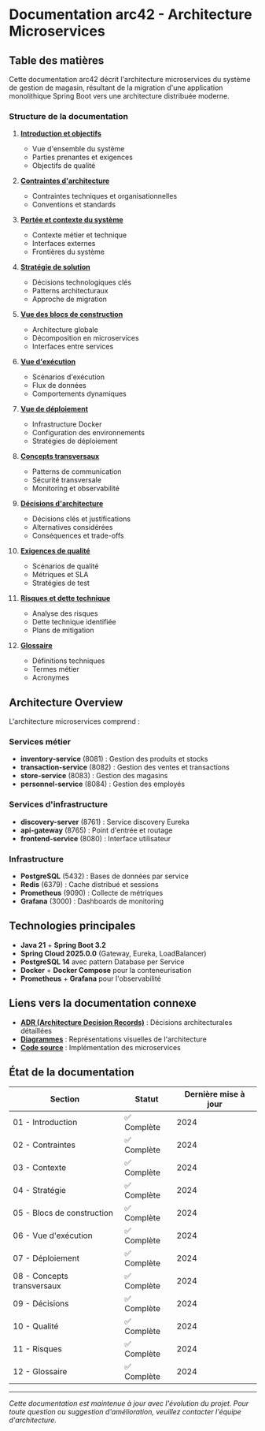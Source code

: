 # Documentation arc42 - Architecture Microservices

## Table des matières

Cette documentation arc42 décrit l'architecture microservices du système de gestion de magasin, résultant de la migration d'une application monolithique Spring Boot vers une architecture distribuée moderne.

### Structure de la documentation

1. **[Introduction et objectifs](01_Introduction_and_Goals_microservices.md)**
   - Vue d'ensemble du système
   - Parties prenantes et exigences
   - Objectifs de qualité

2. **[Contraintes d'architecture](02_Architecture_Constraints_microservices.md)**
   - Contraintes techniques et organisationnelles
   - Conventions et standards

3. **[Portée et contexte du système](03_Context_and_Scope_microservices.md)**
   - Contexte métier et technique
   - Interfaces externes
   - Frontières du système

4. **[Stratégie de solution](04_Solution_Strategy_microservices.md)**
   - Décisions technologiques clés
   - Patterns architecturaux
   - Approche de migration

5. **[Vue des blocs de construction](05_Building_Block_View_microservices.md)**
   - Architecture globale
   - Décomposition en microservices
   - Interfaces entre services

6. **[Vue d'exécution](06_Runtime_View_microservices.md)**
   - Scénarios d'exécution
   - Flux de données
   - Comportements dynamiques

7. **[Vue de déploiement](07_Deployment_View_microservices.md)**
   - Infrastructure Docker
   - Configuration des environnements
   - Stratégies de déploiement

8. **[Concepts transversaux](08_Crosscutting_Concepts_microservices.md)**
   - Patterns de communication
   - Sécurité transversale
   - Monitoring et observabilité

9. **[Décisions d'architecture](09_Architecture_Decisions_microservices.md)**
   - Décisions clés et justifications
   - Alternatives considérées
   - Conséquences et trade-offs

10. **[Exigences de qualité](10_Quality_Requirements_microservices.md)**
    - Scénarios de qualité
    - Métriques et SLA
    - Stratégies de test

11. **[Risques et dette technique](11_Risks_Technical_Debt_microservices.md)**
    - Analyse des risques
    - Dette technique identifiée
    - Plans de mitigation

12. **[Glossaire](12_Glossary_microservices.md)**
    - Définitions techniques
    - Termes métier
    - Acronymes

## Architecture Overview

L'architecture microservices comprend :

### Services métier
- **inventory-service** (8081) : Gestion des produits et stocks
- **transaction-service** (8082) : Gestion des ventes et transactions
- **store-service** (8083) : Gestion des magasins
- **personnel-service** (8084) : Gestion des employés

### Services d'infrastructure
- **discovery-server** (8761) : Service discovery Eureka
- **api-gateway** (8765) : Point d'entrée et routage
- **frontend-service** (8080) : Interface utilisateur

### Infrastructure
- **PostgreSQL** (5432) : Bases de données par service
- **Redis** (6379) : Cache distribué et sessions
- **Prometheus** (9090) : Collecte de métriques
- **Grafana** (3000) : Dashboards de monitoring

## Technologies principales

- **Java 21** + **Spring Boot 3.2**
- **Spring Cloud 2025.0.0** (Gateway, Eureka, LoadBalancer)
- **PostgreSQL 14** avec pattern Database per Service
- **Docker** + **Docker Compose** pour la conteneurisation
- **Prometheus** + **Grafana** pour l'observabilité

## Liens vers la documentation connexe

- **[ADR (Architecture Decision Records)](../ADR-Lab5/)** : Décisions architecturales détaillées
- **[Diagrammes](../diagrams/)** : Représentations visuelles de l'architecture
- **[Code source](../../)** : Implémentation des microservices

## État de la documentation

| Section | Statut | Dernière mise à jour |
|---------|--------|---------------------|
| 01 - Introduction | ✅ Complète | 2024 |
| 02 - Contraintes | ✅ Complète | 2024 |
| 03 - Contexte | ✅ Complète | 2024 |
| 04 - Stratégie | ✅ Complète | 2024 |
| 05 - Blocs de construction | ✅ Complète | 2024 |
| 06 - Vue d'exécution | ✅ Complète | 2024 |
| 07 - Déploiement | ✅ Complète | 2024 |
| 08 - Concepts transversaux | ✅ Complète | 2024 |
| 09 - Décisions | ✅ Complète | 2024 |
| 10 - Qualité | ✅ Complète | 2024 |
| 11 - Risques | ✅ Complète | 2024 |
| 12 - Glossaire | ✅ Complète | 2024 |

---

*Cette documentation est maintenue à jour avec l'évolution du projet. Pour toute question ou suggestion d'amélioration, veuillez contacter l'équipe d'architecture.*

